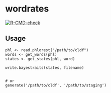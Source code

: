 # wordrates

  <!-- badges: start -->
  [![R-CMD-check](https://github.com/SimonGreenhill/wordrates/actions/workflows/R-CMD-check.yaml/badge.svg)](https://github.com/SimonGreenhill/wordrates/actions/workflows/R-CMD-check.yaml)
  <!-- badges: end -->


## Usage


```{r}
phl <- read.phlorest("/path/to/cldf")
words <- get_words(phl)
states <- get_states(phl, word)

write.bayestraits(states, filename)


# or
generate('/path/to/cldf', '/path/to/staging')
```

